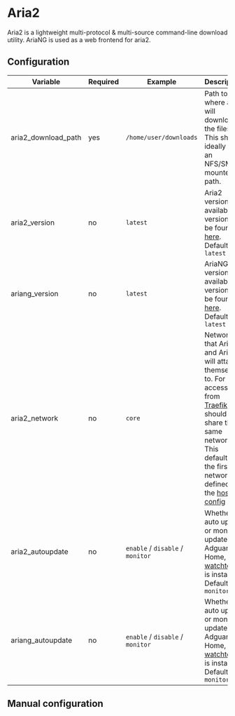 # Aria2

Aria2 is a lightweight multi-protocol & multi-source command-line download utility. AriaNG is used as a web frontend for aria2.

## Configuration

| Variable | Required | Example | Description |
|----------|----------|---------|-------------|
| aria2_download_path | yes | `/home/user/downloads` | Path to where aria2 will download the files. This should ideally be an NFS/SMB mounted path. |
| aria2_version | no | `latest` | Aria2 version - available version can be found [here](https://hub.docker.com/r/p3terx/aria2-pro/tags). Defaults to `latest` |
| ariang_version | no | `latest` | AriaNG version - available version can be found [here](https://hub.docker.com/r/p3terx/ariang/tags). Defaults to `latest` |
| aria2_network | no | `core` | Network that Aria2 and AriaNG will attach themselves to. For access from [Traefik](traefik.md) it should share the same network. This defaults to the first network defined in the [host config](../host_vars.md) |
| aria2_autoupdate | no | `enable` / `disable` / `monitor` | Whether to auto update or monitor updates for Adguard Home, if [watchtower](watchtower.md) is installed. Defaults to `monitor` |
| ariang_autoupdate | no | `enable` / `disable` / `monitor` | Whether to auto update or monitor updates for Adguard Home, if [watchtower](watchtower.md) is installed. Defaults to `monitor` |

## Manual configuration

